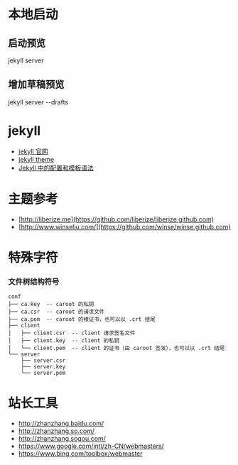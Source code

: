 
# 本地启动
## 启动预览
jekyll server 

## 增加草稿预览

jekyll server --drafts

# jekyll

* [jekyll 官网](http://jekyllrb.com/)
* [jekyll theme](https://github.com/Huxpro/huxpro.github.io)
* [Jekyll 中的配置和模板语法](https://gist.github.com/biezhi/f88be58ef4ae0f3741bb36ab8daa53c5https://gist.github.com/biezhi/f88be58ef4ae0f3741bb36ab8daa53c5)

# 主题参考

* [http://liberize.me](https://github.com/liberize/liberize.github.com)
* [http://www.winseliu.com/](https://github.com/winse/winse.github.com)

# 特殊字符

### 文件树结构符号
```
conf
├── ca.key  -- caroot 的私钥
├── ca.csr  -- caroot 的请求文件
├── ca.pem  -- caroot 的根证书，也可以以 .crt 结尾
├── client
│   ├── client.csr  -- client 请求签名文件
│   ├── client.key  -- client 的私钥
│   └── client.pem  -- client 的证书（由 caroot 签发），也可以以 .crt 结尾
└── server
    ├── server.csr
    ├── server.key
    └── server.pem
```


# 站长工具

* http://zhanzhang.baidu.com/
* http://zhanzhang.so.com/
* http://zhanzhang.sogou.com/
* https://www.google.com/intl/zh-CN/webmasters/
* https://www.bing.com/toolbox/webmaster


